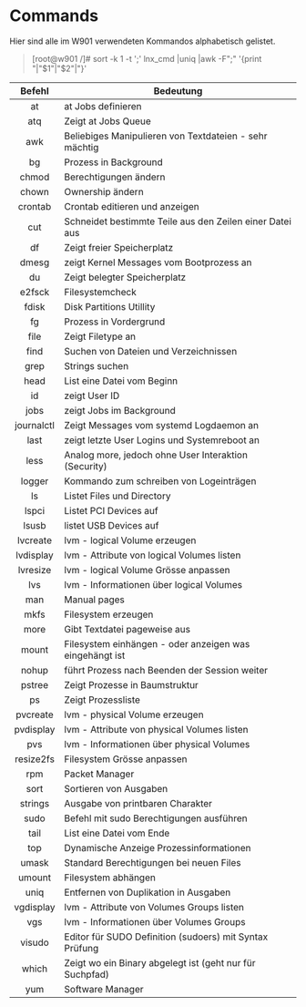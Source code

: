 # Commands

Hier sind alle im W901 verwendeten Kommandos alphabetisch gelistet.

> [root@w901 /]# sort -k 1 -t ';' lnx_cmd |uniq |awk -F";" '{print "|"$1"|"$2"|"}'

|Befehl | Bedeutung|
|:--:|--|
|at| at Jobs definieren|
|atq| Zeigt at Jobs Queue|
|awk| Beliebiges Manipulieren von Textdateien - sehr mächtig|
|bg| Prozess in Background|
|chmod| Berechtigungen ändern|
|chown| Ownership ändern|
|crontab| Crontab editieren und anzeigen|
|cut| Schneidet bestimmte Teile aus den Zeilen einer Datei aus|
|df| Zeigt freier Speicherplatz|
|dmesg| zeigt Kernel Messages vom Bootprozess an|
|du| Zeigt belegter Speicherplatz|
|e2fsck|Filesystemcheck|
|fdisk|Disk Partitions Utillity|
|fg| Prozess in Vordergrund|
|file| Zeigt Filetype an|
|find| Suchen von Dateien und Verzeichnissen|
|grep| Strings suchen|
|head| List eine Datei vom Beginn |
|id| zeigt User ID|
|jobs| zeigt Jobs im Background|
|journalctl| Zeigt Messages vom systemd Logdaemon an|
|last| zeigt letzte User Logins und Systemreboot an|
|less| Analog more, jedoch ohne User Interaktion (Security)|
|logger| Kommando zum schreiben von Logeinträgen|
|ls| Listet Files und Directory|
|lspci|Listet PCI Devices auf|
|lsusb|listet USB Devices auf|
|lvcreate| lvm - logical Volume erzeugen|
|lvdisplay| lvm - Attribute von logical Volumes listen|
|lvresize| lvm - logical Volume Grösse anpassen|
|lvs|lvm - Informationen über logical Volumes|
|man| Manual pages|
|mkfs|Filesystem erzeugen|
|more| Gibt Textdatei pageweise aus|
|mount| Filesystem einhängen - oder anzeigen was eingehängt ist|
|nohup| führt Prozess nach Beenden der Session weiter|
|pstree| Zeigt Prozesse in Baumstruktur|
|ps| Zeigt Prozessliste|
|pvcreate| lvm - physical Volume erzeugen|
|pvdisplay| lvm - Attribute von physical Volumes listen|
|pvs|lvm - Informationen über physical Volumes|
|resize2fs|Filesystem Grösse anpassen|
|rpm| Packet Manager|
|sort| Sortieren von Ausgaben|
|strings| Ausgabe von printbaren Charakter|
|sudo| Befehl mit sudo Berechtigungen ausführen|
|tail| List eine Datei vom Ende|
|top| Dynamische Anzeige Prozessinformationen|
|umask| Standard Berechtigungen bei neuen Files|
|umount| Filesystem abhängen|
|uniq| Entfernen von Duplikation in Ausgaben|
|vgdisplay| lvm - Attribute von Volumes Groups listen|
|vgs| lvm - Informationen über Volumes Groups|
|visudo| Editor für SUDO Definition (sudoers) mit Syntax Prüfung|
|which| Zeigt wo ein Binary abgelegt ist (geht nur für Suchpfad)|
|yum| Software Manager|

